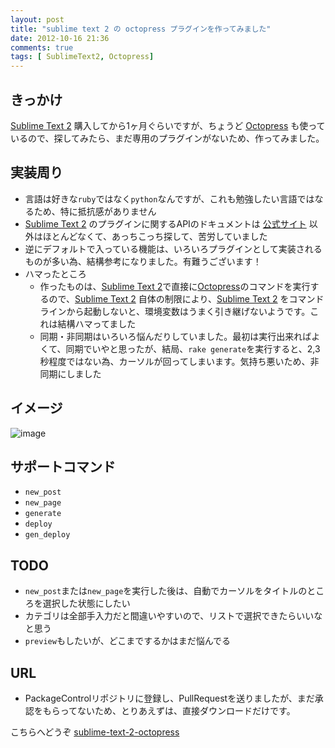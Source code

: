 ```yaml
---
layout: post
title: "sublime text 2 の octopress プラグインを作ってみました"
date: 2012-10-16 21:36
comments: true
tags: [ SublimeText2, Octopress]
---
```

## きっかけ
[Sublime Text 2] 購入してから1ヶ月ぐらいですが、ちょうど [Octopress] も使っているので、探してみたら、まだ専用のプラグインがないため、作ってみました。

<!-- more -->
## 実装周り
- 言語は好きな`ruby`ではなく`python`なんですが、これも勉強したい言語ではなるため、特に抵抗感がありません
- [Sublime Text 2] のプラグインに関するAPIのドキュメントは [公式サイト](http://www.sublimetext.com/docs/2/api_reference.html) 以外はほとんどなくて、あっちこっち探して、苦労していました
- 逆にデフォルトで入っている機能は、いろいろプラグインとして実装されるものが多い為、結構参考になりました。有難うございます！
- ハマったところ
	- 作ったものは、[Sublime Text 2]で直接に[Octopress]のコマンドを実行するので、[Sublime Text 2] 自体の制限により、[Sublime Text 2] をコマンドラインから起動しないと、環境変数はうまく引き継げないようです。これは結構ハマってました
	- 同期・非同期はいろいろ悩んだりしていました。最初は実行出来ればよくて、同期でいやと思ったが、結局、`rake generate`を実行すると、2,3秒程度ではない為、カーソルが回ってしまいます。気持ち悪いため、非同期にしました

## イメージ
![image](https://lh3.googleusercontent.com/-yFnkYy_h9bo/UHlZwhPHNKI/AAAAAAAACCE/njGTdOMnoD8/s800/Screen%2520Shot%25202012-10-13%2520at%252020.33.03.png)

## サポートコマンド

- `new_post`
- `new_page`
- `generate`
- `deploy`
- `gen_deploy`

## TODO

- `new_post`または`new_page`を実行した後は、自動でカーソルをタイトルのところを選択した状態にしたい
- カテゴリは全部手入力だと間違いやすいので、リストで選択できたらいいなと思う
- `preview`もしたいが、どこまでするかはまだ悩んでる

## URL
- PackageControlリポジトリに登録し、PullRequestを送りましたが、まだ承認をもらってないため、とりあえずは、直接ダウンロードだけです。

こちらへどうぞ [sublime-text-2-octopress](http://github.com/blueplanet/sublime-text-2-octopress)

[Sublime Text 2]: http://www.sublimetext.com/
[Octopress]: http://octopress.org/
